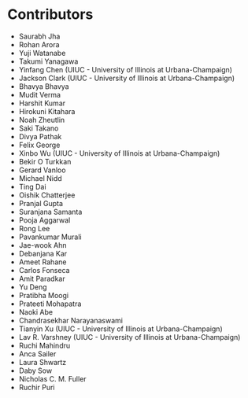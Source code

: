 # Contributors
- Saurabh Jha
- Rohan Arora
- Yuji Watanabe
- Takumi Yanagawa
- Yinfang Chen (UIUC - University of Illinois at Urbana-Champaign)
- Jackson Clark (UIUC - University of Illinois at Urbana-Champaign)
- Bhavya Bhavya
- Mudit Verma
- Harshit Kumar
- Hirokuni Kitahara
- Noah Zheutlin
- Saki Takano
- Divya Pathak
- Felix George
- Xinbo Wu (UIUC - University of Illinois at Urbana-Champaign)
- Bekir O Turkkan
- Gerard Vanloo
- Michael Nidd
- Ting Dai
- Oishik Chatterjee
- Pranjal Gupta
- Suranjana Samanta
- Pooja Aggarwal
- Rong Lee
- Pavankumar Murali
- Jae-wook Ahn
- Debanjana Kar
- Ameet Rahane
- Carlos Fonseca
- Amit Paradkar
- Yu Deng
- Pratibha Moogi
- Prateeti Mohapatra
- Naoki Abe
- Chandrasekhar Narayanaswami
- Tianyin Xu (UIUC - University of Illinois at Urbana-Champaign)
- Lav R. Varshney (UIUC - University of Illinois at Urbana-Champaign)
- Ruchi Mahindru
- Anca Sailer
- Laura Shwartz
- Daby Sow
- Nicholas C. M. Fuller
- Ruchir Puri
